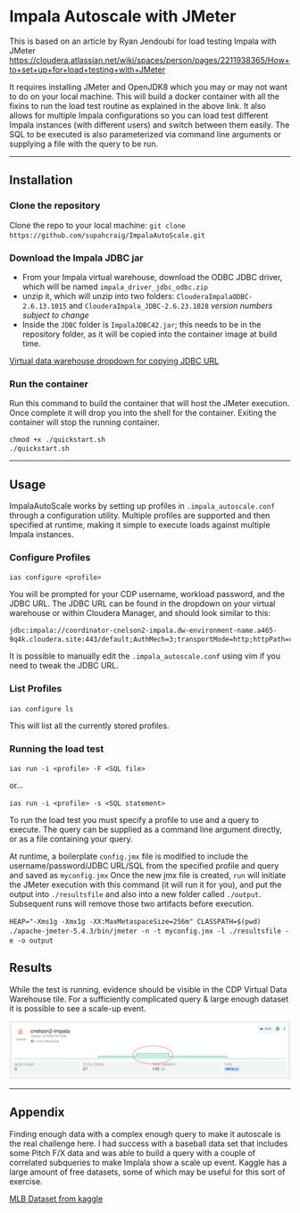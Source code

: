 # Impala Autoscale with JMeter

This is based on an article by Ryan Jendoubi for load testing Impala with JMeter
https://cloudera.atlassian.net/wiki/spaces/person/pages/2211938365/How+to+set+up+for+load+testing+with+JMeter

It requires installing JMeter and OpenJDK8 which you may or may not want to do on your local machine.   This will build a docker container with all the fixins to run the load test routine as explained in the above link.  It also allows for multiple Impala configurations so you can load test different Impala instances (with different users) and switch between them easily.  The SQL to be executed is also parameterized via command line arguments or supplying a file with the query to be run.

---
## Installation

### Clone the repository
Clone the repo to your local machine:
`git clone https://github.com/supahcraig/ImpalaAutoScale.git`


### Download the Impala JDBC jar
* From your Impala virtual warehouse, download the ODBC JDBC driver, which will be named `impala_driver_jdbc_odbc.zip`
* unzip it, which will unzip into two folders: `ClouderaImpalaODBC-2.6.13.1015` and `ClouderaImpala_JDBC-2.6.23.1028` _version numbers subject to change_
* Inside the `JDBC` folder is `ImpalaJDBC42.jar`; this needs to be in the repository folder, as it will be copied into the container image at build time.

[Virtual data warehouse dropdown for copying JDBC URL](copy-jdbc-url.png)


### Run the container
Run this command to build the container that will host the JMeter execution.  Once complete it will drop you into the shell for the container.   Exiting the container will stop the running container.

```
chmod +x ./quickstart.sh
./quickstart.sh
```
---
## Usage

ImpalaAutoScale works by setting up profiles in `.impala_autoscale.conf` through a configuration utility.   Multiple profiles are supported and then specified at runtime, making it simple to execute loads against multiple Impala instances.

### Configure Profiles
`ias configure <profile>`

You will be prompted for your CDP username, workload password, and the JDBC URL.   The JDBC URL can be found in the dropdown on your virtual warehouse or within Cloudera Manager, and should look similar to this:

```
jdbc:impala://coordinator-cnelson2-impala.dw-environment-name.a465-9q4k.cloudera.site:443/default;AuthMech=3;transportMode=http;httpPath=cliservice;ssl=1;auth=browser
```

It is possible to manually edit the `.impala_autoscale.conf` using vim if you need to tweak the JDBC URL.

### List Profiles
`ias configure ls`

This will list all the currently stored profiles.


### Running the load test
`ias run -i <profile> -F <SQL file>`

or...

`ias run -i <profile> -s <SQL statement>`

To run the load test you must specify a profile to use and a query to execute.  The query can be supplied as a command line argument directly, or as a file containing your query.

At runtime, a boilerplate `config.jmx` file is modified to include the username/password/JDBC URL/SQL from the specified profile and query and saved as `myconfig.jmx`  Once the new jmx file is created, `run` will initiate the JMeter execution with this command (it will run it for you), and put the output into `./resultsfile` and also into a new folder called `./output`.  Subsequent runs will remove those two artifacts before execution.

`HEAP="-Xms1g -Xmx1g -XX:MaxMetaspaceSize=256m" CLASSPATH=$(pwd) ./apache-jmeter-5.4.3/bin/jmeter -n -t myconfig.jmx -l ./resultsfile -e -o output`

## Results

While the test is running, evidence should be visible in the CDP Virtual Data Warehouse tile.  For a sufficiently complicated query & large enough dataset it is possible to see a scale-up event.

![Impala autoscale event visual](impala-auto-scale.png)

---
## Appendix

Finding enough data with a complex enough query to make it autoscale is the real challenge here.  I had success with a baseball data set that includes some Pitch F/X data and was able to build a query with a couple of correlated subqueries to make Implala show a scale up event.  Kaggle has a large amount of free datasets, some of which may be useful for this sort of exercise.

[MLB Dataset from kaggle](https://www.kaggle.com/pschale/mlb-pitch-data-20152018)

